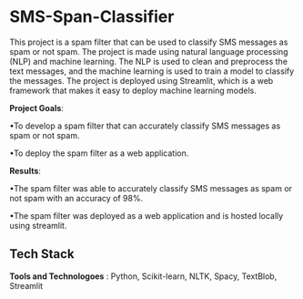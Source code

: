 # SMS-Span-Classifier
 
 
This project is a spam filter that can be used to classify SMS messages as spam or not spam. The project is made using natural language processing (NLP) and machine learning. The NLP is used to clean and preprocess the text messages, and the machine learning is used to train a model to classify the messages. The project is deployed using Streamlit, which is a web framework that makes it easy to deploy machine learning models.

**Project Goals**:

•To develop a spam filter that can accurately classify SMS messages as spam or not spam.

•To deploy the spam filter as a web application.


**Results**:

•The spam filter was able to accurately classify SMS messages as spam or not spam with an accuracy of 98%.

•The spam filter was deployed as a web application and is hosted locally using streamlit.
## Tech Stack

**Tools and Technologoes** : Python, Scikit-learn, NLTK, Spacy, TextBlob, Streamlit



